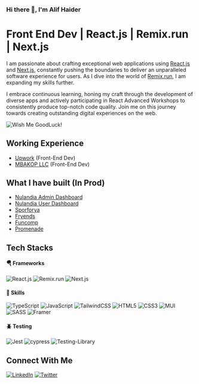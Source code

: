 ### Hi there 👋, I'm Alif Haider
# Front End Dev | React.js | Remix.run | Next.js

I am passionate about crafting exceptional web applications using <a href="https://reactjs.org/">React.js</a> and <a href="https://nextjs.org/">Next.js</a>, constantly pushing the boundaries to deliver an unparalleled software experience for users. As I dive into the world of <a href="https://remix.run/">Remix.run</a>, I am expanding my skills further. 

I embrace continuous learning, honing my craft through the development of diverse apps and actively participating in React Advanced Workshops to consistently produce top-notch code quality. Join me on this journey towards creating outstanding digital experiences on the web.


<img src="https://badgen.net/badge/Wish%20Me/GoodLuck!/blue" alt="Wish Me GoodLuck!" />

## Working Experience
- <a href="https://www.upwork.com/freelancers/~014066482556c551be">Upwork</a> (Front-End Dev)
- <a href="https://mbakop.com/">MBAKOP LLC</a> (Front-End Dev)

## What I have built (In Prod)
- <a href="https://admin.nulandia.com">Nulandia Admin Dashboard</a>
- <a href="https://dashboard.nulandia.com">Nulandia User Dashboard</a>
- <a href="https://support.sporforya.com">Sporforya</a>
- <a href="https://fryends.com">Fryends</a>
- <a href="https://funcomp.com">Funcomp</a>
- <a href="https://promenade.ai">Promenade</a>
 
## Tech Stacks
#### 🪂 Frameworks
![React.js](https://img.shields.io/badge/react-%2320232a.svg?style=for-the-badge&logo=react&logoColor=%2361DAFB)
![Remix.run](https://img.shields.io/badge/Remix-4630eb?style=for-the-badge&logo=remix&logoColor=white)
![Next.js](https://img.shields.io/badge/Next-black?style=for-the-badge&logo=next.js&logoColor=white)

#### 🍬 Skills
![TypeScript](https://img.shields.io/badge/typescript-%23007ACC.svg?style=for-the-badge&logo=typescript&logoColor=white)
![JavaScript](https://img.shields.io/badge/javascript-%23323330.svg?style=for-the-badge&logo=javascript&logoColor=%23F7DF1E)
![TailwindCSS](https://img.shields.io/badge/tailwindcss-%2338B2AC.svg?style=for-the-badge&logo=tailwind-css&logoColor=white)
![HTML5](https://img.shields.io/badge/html5-%23E34F26.svg?style=for-the-badge&logo=html5&logoColor=white)
![CSS3](https://img.shields.io/badge/css3-%231572B6.svg?style=for-the-badge&logo=css3&logoColor=white)
![MUI](https://img.shields.io/badge/MUI-%230081CB.svg?style=for-the-badge&logo=mui&logoColor=white)
![SASS](https://img.shields.io/badge/SASS-hotpink.svg?style=for-the-badge&logo=SASS&logoColor=white)
![Framer](https://img.shields.io/badge/Framer-black?style=for-the-badge&logo=framer&logoColor=blue)
 
#### 🪲 Testing
![Jest](https://img.shields.io/badge/-jest-%23C21325?style=for-the-badge&logo=jest&logoColor=white)
![cypress](https://img.shields.io/badge/-cypress-%23E5E5E5?style=for-the-badge&logo=cypress&logoColor=058a5e)
![Testing-Library](https://img.shields.io/badge/-TestingLibrary-%23E33332?style=for-the-badge&logo=testing-library&logoColor=white)

## Connect With Me
<a href="https://www.linkedin.com/in/alif-haider/">![LinkedIn](https://img.shields.io/badge/linkedin-%230077B5.svg?style=for-the-badge&logo=linkedin&logoColor=white)</a>
<a href="https://twitter.com/haider_alif">	![Twitter](https://img.shields.io/badge/Twitter-%231DA1F2.svg?style=for-the-badge&logo=Twitter&logoColor=white)</a>

